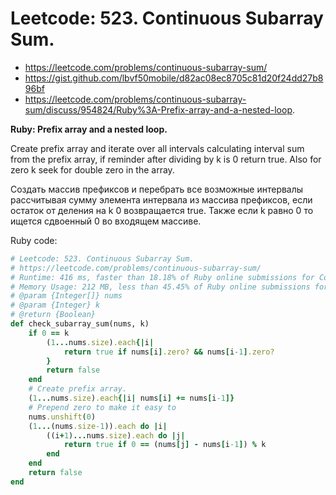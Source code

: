 # Leetcode: 523. Continuous Subarray Sum.

- https://leetcode.com/problems/continuous-subarray-sum/
- https://gist.github.com/lbvf50mobile/d82ac08ec8705c81d20f24dd27b896bf
- https://leetcode.com/problems/continuous-subarray-sum/discuss/954824/Ruby%3A-Prefix-array-and-a-nested-loop.

**Ruby: Prefix array and a nested loop.**

Create prefix array and iterate over all intervals calculating interval sum from the prefix array, if reminder after dividing by k is 0 return true. Also for zero k seek for double zero in the array.

Создать массив префиксов и перебрать все возможные интервалы рассчитывая сумму элемента интервала из массива префиксов, если остаток от деления на k 0 возвращается true. Также если k равно 0 то ищется сдвоенный 0 во входящем массиве.

Ruby code:
```Ruby
# Leetcode: 523. Continuous Subarray Sum.
# https://leetcode.com/problems/continuous-subarray-sum/
# Runtime: 416 ms, faster than 18.18% of Ruby online submissions for Continuous Subarray Sum.
# Memory Usage: 212 MB, less than 45.45% of Ruby online submissions for Continuous Subarray Sum.
# @param {Integer[]} nums
# @param {Integer} k
# @return {Boolean}
def check_subarray_sum(nums, k)
    if 0 == k
        (1...nums.size).each{|i|
            return true if nums[i].zero? && nums[i-1].zero?
        }
        return false
    end
    # Create prefix array.
    (1...nums.size).each{|i| nums[i] += nums[i-1]}
    # Prepend zero to make it easy to 
    nums.unshift(0)
    (1...(nums.size-1)).each do |i|
        ((i+1)...nums.size).each do |j|
            return true if 0 == (nums[j] - nums[i-1]) % k
        end
    end
    return false
end
```